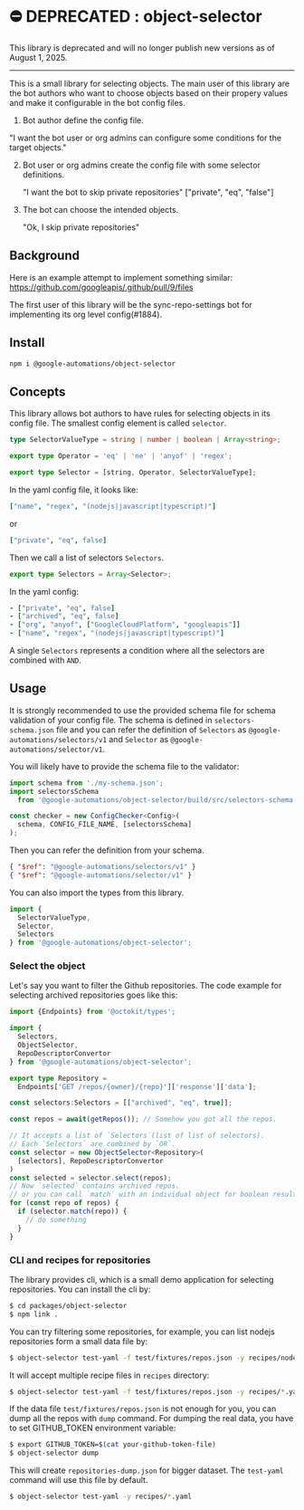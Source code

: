 # ⛔️ DEPRECATED : object-selector

This library is deprecated and will no longer publish new versions
as of August 1, 2025.

---

This is a small library for selecting objects. The main user of this
library are the bot authors who want to choose objects based on their
propery values and make it configurable in the bot config files.

1. Bot author define the config file.

  "I want the bot user or org admins can configure some conditions for
   the target objects."

2. Bot user or org admins create the config file with some selector
   definitions.

   "I want the bot to skip private repositories"
   ["private", "eq", "false"]

3. The bot can choose the intended objects.

   "Ok, I skip private repositories"

## Background
Here is an example attempt to implement something similar:
https://github.com/googleapis/.github/pull/9/files

The first user of this library will be the sync-repo-settings bot for
implementing its org level config(#1884).

## Install

```bash
npm i @google-automations/object-selector
```

## Concepts

This library allows bot authors to have rules for selecting objects in
its config file. The smallest config element is called `selector`.
```typescript
type SelectorValueType = string | number | boolean | Array<string>;

export type Operator = 'eq' | 'ne' | 'anyof' | 'regex';

export type Selector = [string, Operator, SelectorValueType];
```

In the yaml config file, it looks like:
```yaml
["name", "regex", "(nodejs|javascript|typescript)"]
```
or
```yaml
["private", "eq", false]
```

Then we call a list of selectors `Selectors`.
```typescript
export type Selectors = Array<Selector>;
```

In the yaml config:
```yaml
- ["private", "eq", false]
- ["archived", "eq", false]
- ["org", "anyof", ["GoogleCloudPlatform", "googleapis"]]
- ["name", "regex", "(nodejs|javascript|typescript)"]
```

A single `Selectors` represents a condition where all the selectors
are combined with `AND`.

## Usage

It is strongly recommended to use the provided schema file for schema
validation of your config file. The schema is defined in
`selectors-schema.json` file and you can refer the definition of
`Selectors` as `@google-automations/selectors/v1` and `Selector` as
`@google-automations/selector/v1`.

You will likely have to provide the schema file to the validator:

```typescript
import schema from './my-schema.json';
import selectorsSchema
  from '@google-automations/object-selector/build/src/selectors-schema.json';

const checker = new ConfigChecker<Config>(
  schema, CONFIG_FILE_NAME, [selectorsSchema]
);

```

Then you can refer the definition from your schema.
```json
{ "$ref": "@google-automations/selectors/v1" }
{ "$ref": "@google-automations/selector/v1" }
```

You can also import the types from this library.
```typescript
import {
  SelectorValueType,
  Selector,
  Selectors
} from '@google-automations/object-selector';

```

### Select the object

Let's say you want to filter the Github repositories. The code example
for selecting archived repositories goes like this:
```typescript
import {Endpoints} from '@octokit/types';

import {
  Selectors,
  ObjectSelector,
  RepoDescriptorConvertor
} from '@google-automations/object-selector';

export type Repository =
  Endpoints['GET /repos/{owner}/{repo}']['response']['data'];

const selectors:Selectors = [["archived", "eq", true]];

const repos = await(getRepos()); // Somehow you got all the repos.

// It accepts a list of `Selectors`(list of list of selectors).
// Each `Selectors` are combined by `OR`.
const selector = new ObjectSelector<Repository>(
  [selectors], RepoDescriptorConvertor
)
const selected = selector.select(repos);
// Now `selected` contains archived repos.
// or you can call `match` with an individual object for boolean result.
for (const repo of repos) {
  if (selector.match(repo)) {
    // do something
  }
}
```

### CLI and recipes for repositories

The library provides cli, which is a small demo application for
selecting repositories. You can install the cli by:
```bash
$ cd packages/object-selector
$ npm link .
```

You can try filtering some repositories, for example, you can list
nodejs repositories form a small data file by:
```bash
$ object-selector test-yaml -f test/fixtures/repos.json -y recipes/nodejs.yaml
```

It will accept multiple recipe files in `recipes` directory:
```bash
$ object-selector test-yaml -f test/fixtures/repos.json -y recipes/*.yaml
```

If the data file `test/fixtures/repos.json` is not enough for you, you
can dump all the repos with `dump` command. For dumping the real data,
you have to set GITHUB_TOKEN environment variable:
```bash
$ export GITHUB_TOKEN=$(cat your-github-token-file)
$ object-selector dump
```

This will create `repositories-dump.json` for bigger dataset. The
`test-yaml` command will use this file by default.
```bash
$ object-selector test-yaml -y recipes/*.yaml
```
